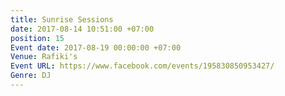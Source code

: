 ```yaml
---
title: Sunrise Sessions
date: 2017-08-14 10:51:00 +07:00
position: 15
Event date: 2017-08-19 00:00:00 +07:00
Venue: Rafiki's
Event URL: https://www.facebook.com/events/195830850953427/
Genre: DJ
---
```


